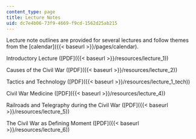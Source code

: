 ```yaml
---
content_type: page
title: Lecture Notes
uid: dc7e4b06-73f9-4669-f9cd-1562d25ab215
---
```


Lecture note outlines are provided for several lectures and follow themes from the [calendar]({{< baseurl >}}/pages/calendar).

Introductory Lecture ([PDF]({{< baseurl >}}/resources/lecture_1))

Causes of the Civil War ([PDF]({{< baseurl >}}/resources/lecture_2))

Tactics and Technology ([PDF]({{< baseurl >}}/resources/lecture_1_tech))

Civil War Medicine ([PDF]({{< baseurl >}}/resources/lecture_4))

Railroads and Telegraphy during the Civil War ([PDF]({{< baseurl >}}/resources/lecture_5))

The Civil War as Defining Moment ([PDF]({{< baseurl >}}/resources/lecture_6))